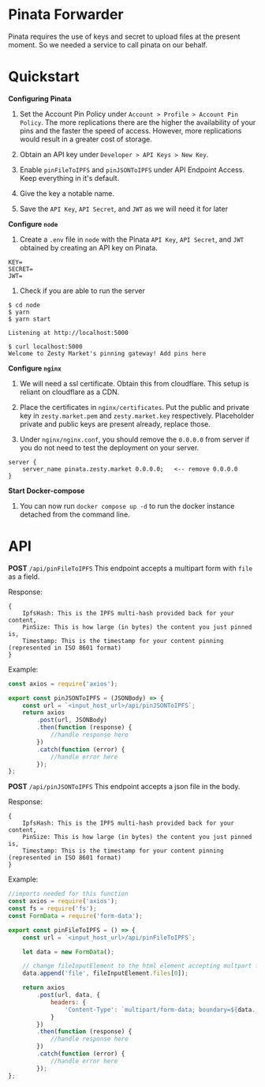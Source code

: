 # Pinata Forwarder

Pinata requires the use of keys and secret to upload files at the present moment. So we needed a service to call pinata on our behalf.

# Quickstart

**Configuring Pinata**
1. Set the Account Pin Policy under `Account > Profile > Account Pin Policy`. The more replications there are the higher the availability of your pins and the faster the speed of access.
However, more replications would result in a greater cost of storage.

1. Obtain an API key under `Developer > API Keys > New Key`.

1. Enable `pinFileToIPFS` and `pinJSONToIPFS` under API Endpoint Access. Keep everything in it's default. 

1. Give the key a notable name.

1. Save the `API Key`, `API Secret`, and `JWT` as we will need it for later

**Configure `node`**
1. Create a `.env` file in `node` with the Pinata `API Key`, `API Secret`, and `JWT` obtained by creating an API key on Pinata.
```
KEY=
SECRET=
JWT=
```

1. Check if you are able to run the server 
```
$ cd node
$ yarn
$ yarn start

Listening at http://localhost:5000

$ curl localhost:5000
Welcome to Zesty Market's pinning gateway! Add pins here
```

**Configure `nginx`**
1. We will need a ssl certificate. Obtain this from cloudflare. This setup is reliant on cloudflare as a CDN.

1. Place the certificates in `nginx/certificates`. Put the public and private key in `zesty.market.pem` and `zesty.market.key` respectively. Placeholder private and public keys are present already, replace those.

1. Under `nginx/nginx.conf`, you should remove the `0.0.0.0` from server if you do not need to test the deployment on your server.
```
server {
    server_name pinata.zesty.market 0.0.0.0;   <-- remove 0.0.0.0
}
```

**Start Docker-compose**
1. You can now run `docker compose up -d` to run the docker instance detached from the command line.


# API
**POST** `/api/pinFileToIPFS`
This endpoint accepts a multipart form with `file` as a field.

Response:
```
{
    IpfsHash: This is the IPFS multi-hash provided back for your content,
    PinSize: This is how large (in bytes) the content you just pinned is,
    Timestamp: This is the timestamp for your content pinning (represented in ISO 8601 format)
}
```

Example:
```javascript
const axios = require('axios');

export const pinJSONToIPFS = (JSONBody) => {
    const url = `<input_host_url>/api/pinJSONToIPFS`;
    return axios
        .post(url, JSONBody)
        .then(function (response) {
            //handle response here
        })
        .catch(function (error) {
            //handle error here
        });
};
```

**POST** `/api/pinJSONToIPFS`
This endpoint accepts a json file in the body.

Response:
```
{
    IpfsHash: This is the IPFS multi-hash provided back for your content,
    PinSize: This is how large (in bytes) the content you just pinned is,
    Timestamp: This is the timestamp for your content pinning (represented in ISO 8601 format)
}
```

Example:
```javascript
//imports needed for this function
const axios = require('axios');
const fs = require('fs');
const FormData = require('form-data');

export const pinFileToIPFS = () => {
    const url = `<input_host_url>/api/pinFileToIPFS`;

    let data = new FormData();

    // change fileInputElement to the html element accepting multpart forms on your client
    data.append('file', fileInputElement.files[0]); 

    return axios
        .post(url, data, {
            headers: {
                'Content-Type': `multipart/form-data; boundary=${data._boundary}`,
            }
        })
        .then(function (response) {
            //handle response here
        })
        .catch(function (error) {
            //handle error here
        });
};
```

